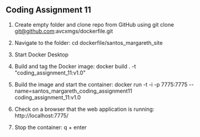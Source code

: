 ## Coding Assignment 11

1. Create empty folder and clone repo from GitHub using
git clone git@github.com:avcxmgs/dockerfile.git

2. Navigate to the folder:
cd dockerfile/santos_margareth_site

3. Start Docker Desktop

4. Build and tag the Docker image:
docker build . -t "coding_assignment_11:v1.0"

5. Build the image and start the container:
docker run -t -i -p 7775:7775 --name=santos_margareth_coding_assignment11 coding_assignment_11:v1.0

6. Check on a browser that the web application is running:
http://localhost:7775/

7. Stop the container:
q + enter